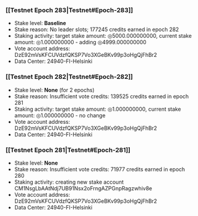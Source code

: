 ### [[Testnet Epoch 283|Testnet#Epoch-283]]
* Stake level: **Baseline**
* Stake reason: No leader slots; 177245 credits earned in epoch 282
* Staking activity: target stake amount: ◎5000.000000000, current stake amount: ◎1.000000000 - adding ◎4999.000000000
* Vote account address: DzE92mVsKFCUVdzfQKSP7Vo3XGeBKv99p3oHgQjFhBr2
* Data Center: 24940-FI-Helsinki
### [[Testnet Epoch 282|Testnet#Epoch-282]]
* Stake level: **None** (for 2 epochs)
* Stake reason: Insufficient vote credits: 139525 credits earned in epoch 281
* Staking activity: target stake amount: ◎1.000000000, current stake amount: ◎1.000000000 - no change
* Vote account address: DzE92mVsKFCUVdzfQKSP7Vo3XGeBKv99p3oHgQjFhBr2
* Data Center: 24940-FI-Helsinki
### [[Testnet Epoch 281|Testnet#Epoch-281]]
* Stake level: **None**
* Stake reason: Insufficient vote credits: 71977 credits earned in epoch 280
* Staking activity: creating new stake account CM1NsgLbAAtNdj7UB91Nsx2oFrngAZPGnpRagzwhiv8e
* Vote account address: DzE92mVsKFCUVdzfQKSP7Vo3XGeBKv99p3oHgQjFhBr2
* Data Center: 24940-FI-Helsinki